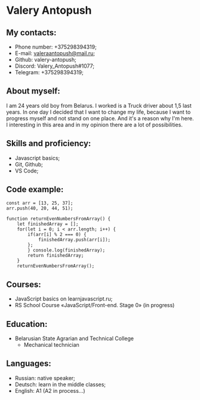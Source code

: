 # **Valery Antopush** 
## **My contacts:**
* Phone number: +375298394319;
* E-mail: valeraantopush@mail.ru;
* Github: valery-antopush;
* Discord: Valery_Antopush#1077;
* Telegram: +375298394319;
## **About myself:**
I am 24 years old boy from Belarus. I worked is a Truck driver about 1,5 last years. In one day I decided that I want to change my life, because I want to progress myself and not stand on one place. And it's a reason why I'm here. I interesting in this area and in my opinion there are a lot of possibilities.
## **Skills and proficiency:**
* Javascript basics;
* Git, Github;
* VS Code;
## **Code example:**
```
const arr = [13, 25, 37];
arr.push(40, 20, 44, 51);
    
function returnEvenNumbersFromArray() {
    let finishedArray = [];
    for(let i = 0; i < arr.length; i++) {
        if(arr[i] % 2 === 0) {
            finishedArray.push(arr[i]);
        };
        } console.log(finishedArray);
        return finishedArray;
    }     
    returnEvenNumbersFromArray();
```
## **Courses:**
* JavaScript basics on learnjavascript.ru;
* RS School Course «JavaScript/Front-end. Stage 0» (in progress)
## **Education:**
* Belarusian State Agrarian and Technical College
    + Mechanical technician
## **Languages:**
* Russian: native speaker;
* Deutsch: learn in the middle classes;
* English: A1 (A2 in process...)